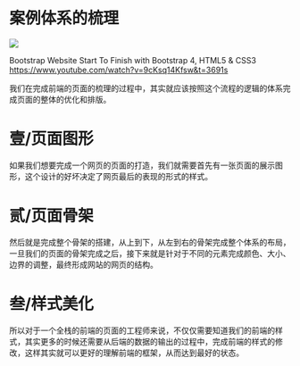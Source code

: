 # 案例体系的梳理

![](
https://ws4.sinaimg.cn/large/006tNbRwly1fvcnkw00oqj317e0lo1kx.jpg)

Bootstrap Website Start To Finish with Bootstrap 4, HTML5 & CSS3
https://www.youtube.com/watch?v=9cKsq14Kfsw&t=3691s



我们在完成前端的页面的梳理的过程中，其实就应该按照这个流程的逻辑的体系完成页面的整体的优化和排版。

# 壹/页面图形

如果我们想要完成一个网页的页面的打造，我们就需要首先有一张页面的展示图形，这个设计的好坏决定了网页最后的表现的形式的样式。

# 贰/页面骨架

然后就是完成整个骨架的搭建，从上到下，从左到右的骨架完成整个体系的布局，一旦我们的页面的骨架完成之后，接下来就是针对于不同的元素完成颜色、大小、边界的调整，最终形成网站的网页的结构。

# 叁/样式美化

所以对于一个全栈的前端的页面的工程师来说，不仅仅需要知道我们的前端的样式，其实更多的时候还需要从后端的数据的输出的过程中，完成前端的样式的修改，这样其实就可以更好的理解前端的框架，从而达到最好的状态。

